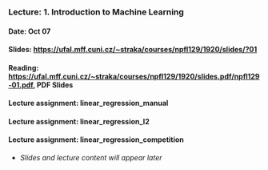 ### Lecture: 1. Introduction to Machine Learning
#### Date: Oct 07
#### Slides: https://ufal.mff.cuni.cz/~straka/courses/npfl129/1920/slides/?01
#### Reading: https://ufal.mff.cuni.cz/~straka/courses/npfl129/1920/slides.pdf/npfl129-01.pdf, PDF Slides
#### Lecture assignment: linear_regression_manual
#### Lecture assignment: linear_regression_l2
#### Lecture assignment: linear_regression_competition

- *Slides and lecture content will appear later*
